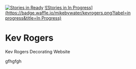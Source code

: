 [![Stories in Ready](https://badge.waffle.io/mikebywater/kevrogers.png?label=ready&title=Ready)](https://waffle.io/mikebywater/kevrogers)
[![Stories in In Progress](https://badge.waffle.io/mikebywater/kevrogers.png?label=in progress&title=In Progress)](https://waffle.io/mikebywater/kevrogers)

# Kev Rogers
Kev Rogers Decorating Website

gfhgfgh


